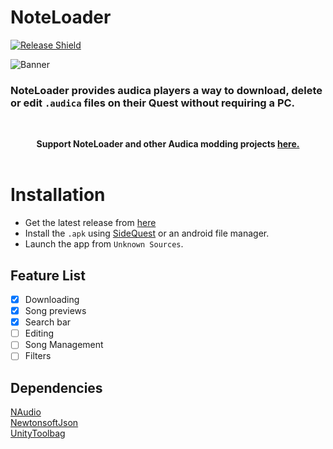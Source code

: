 # NoteLoader

[![Release Shield](https://img.shields.io/badge/Current%20Release-Pre--Alpha-green)](https://github.com/octoberU/NoteLoader/releases)

![Banner](https://github.com/octoberU/NoteLoader/raw/main/.github/Banner.png "Banner")

### NoteLoader provides audica players a way to download, delete or edit `.audica` files on their Quest without requiring a PC.  

<br>

<p align="center">
<b>Support NoteLoader and other Audica modding projects <a href="https://ko-fi.com/october_">here.</a></b><br>

<br>

# Installation
* Get the latest release from [here](https://github.com/octoberU/NoteLoader/releases)
* Install the `.apk` using [SideQuest](https://sidequestvr.com/) or an android file manager.
* Launch the app from `Unknown Sources`.



## Feature List

- [x] Downloading
- [x] Song previews
- [x] Search bar
- [ ] Editing
- [ ] Song Management
- [ ] Filters

## Dependencies
[NAudio](https://www.nuget.org/packages/NAudio/)  
[NewtonsoftJson](https://www.nuget.org/packages/Newtonsoft.Json/)  
[UnityToolbag](https://github.com/nickgravelyn/UnityToolbag)